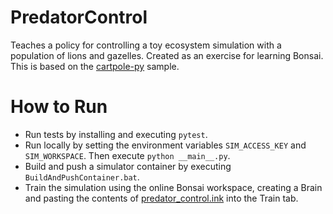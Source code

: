 # PredatorControl

Teaches a policy for controlling a toy ecosystem simulation with a population of lions and gazelles.
Created as an exercise for learning Bonsai. This is based on the [cartpole-py](https://github.com/microsoft/cartpole-py) sample.

# How to Run

* Run tests by installing and executing `pytest`.
* Run locally by setting the environment variables `SIM_ACCESS_KEY` and `SIM_WORKSPACE`. Then execute `python __main__.py`.
* Build and push a simulator container by executing `BuildAndPushContainer.bat`.
* Train the simulation using the online Bonsai workspace, creating a Brain and pasting the contents of [predator_control.ink](/predator_control.ink) into the Train tab.
